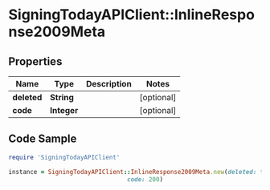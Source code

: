 # SigningTodayAPIClient::InlineResponse2009Meta

## Properties

Name | Type | Description | Notes
------------ | ------------- | ------------- | -------------
**deleted** | **String** |  | [optional] 
**code** | **Integer** |  | [optional] 

## Code Sample

```ruby
require 'SigningTodayAPIClient'

instance = SigningTodayAPIClient::InlineResponse2009Meta.new(deleted: true,
                                 code: 200)
```


